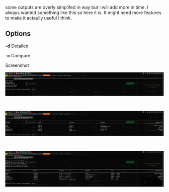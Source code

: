 some outputs are overly simplifed in way but i will add more in time. 
I always wanted something like this so here it is. 
It might need more features to make it actaully useful i think. 

## Options

 __-d__     Detailed

 __-c__     Compare

Screenshot

![default](Screenshot_2018-12-23_21-09-04.png)

<br/>

![detailed](Screenshot_2018-12-23_21-09-52.png)

<br/>

![compare](Screenshot_2018-12-23_21-10-42.png)
